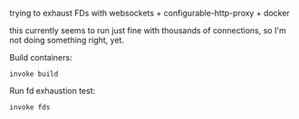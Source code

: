 trying to exhaust FDs with websockets + configurable-http-proxy + docker

this currently seems to run just fine with thousands of connections, so I'm not doing something right, yet.

Build containers:

    invoke build

Run fd exhaustion test:

    invoke fds
